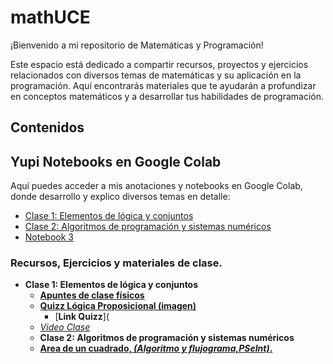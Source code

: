 # mathUCE

¡Bienvenido a mi repositorio de Matemáticas y Programación!

Este espacio está dedicado a compartir recursos, proyectos y ejercicios relacionados con diversos temas de matemáticas y su aplicación en la programación. Aquí encontrarás materiales que te ayudarán a profundizar en conceptos matemáticos y a desarrollar tus habilidades de programación.

## Contenidos

## Yupi Notebooks en Google Colab
Aquí puedes acceder a mis anotaciones y notebooks en Google Colab, donde desarrollo y explico diversos temas en detalle:

- [Clase 1: Elementos de lógica y conjuntos](https://colab.research.google.com/drive/1WM1DmwbYZyG_MsNX_RS2F9-Ziu2Ztk7E?usp=sharing)
- [Clase 2: Algoritmos de programación y sistemas numéricos](https://colab.research.google.com/drive/1uak1bLzAZaGPKGPULJDu187l2RbVgqFg?usp=sharing)
- [Notebook 3](link_a_tu_notebook_3)

### Recursos, Ejercicios y materiales de clase.
- **Clase 1: Elementos de lógica y conjuntos**
   - [**Apuntes de clase físicos**](https://drive.google.com/file/d/1Br20mbJnQzNoA3llcEIx_GdxqoSFEwf2/view?usp=drivesdk)
   - [**Quizz Lógica Proposicional (imagen)**](https://drive.google.com/file/d/1CJCZynQctQiprCMqE6QglmlnQ2kFjHg-/view?usp=drivesdk)
      - [**Link Quizz**](
   - [*Video Clase*](https://youtu.be/xhAM6WZEtoo?si=M-DzzNry2gkVrFjo)
   - **Clase 2: Algoritmos de programación y sistemas numéricos**
   - [**Area de un cuadrado, *(Algoritmo y flujograma,PSeInt)*.**](https://drive.google.com/file/d/1Bu5FCC2hTUWZwPvMd1jvqwqXcj5kxLJ5/view?usp=drivesdk)


 
